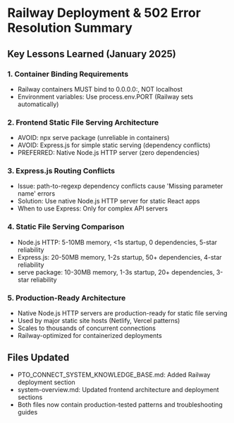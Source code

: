 # Railway Deployment & 502 Error Resolution Summary

## Key Lessons Learned (January 2025)

### 1. Container Binding Requirements
- Railway containers MUST bind to 0.0.0.0:\, NOT localhost
- Environment variables: Use process.env.PORT (Railway sets automatically)

### 2. Frontend Static File Serving Architecture
- AVOID: npx serve package (unreliable in containers)
- AVOID: Express.js for simple static serving (dependency conflicts)
- PREFERRED: Native Node.js HTTP server (zero dependencies)

### 3. Express.js Routing Conflicts
- Issue: path-to-regexp dependency conflicts cause 'Missing parameter name' errors
- Solution: Use native Node.js HTTP server for static React apps
- When to use Express: Only for complex API servers

### 4. Static File Serving Comparison
- Node.js HTTP: 5-10MB memory, <1s startup, 0 dependencies, 5-star reliability
- Express.js: 20-50MB memory, 1-2s startup, 50+ dependencies, 4-star reliability  
- serve package: 10-30MB memory, 1-3s startup, 20+ dependencies, 3-star reliability

### 5. Production-Ready Architecture
- Native Node.js HTTP servers are production-ready for static file serving
- Used by major static site hosts (Netlify, Vercel patterns)
- Scales to thousands of concurrent connections
- Railway-optimized for containerized deployments

## Files Updated
- PTO_CONNECT_SYSTEM_KNOWLEDGE_BASE.md: Added Railway deployment section
- system-overview.md: Updated frontend architecture and deployment sections
- Both files now contain production-tested patterns and troubleshooting guides
